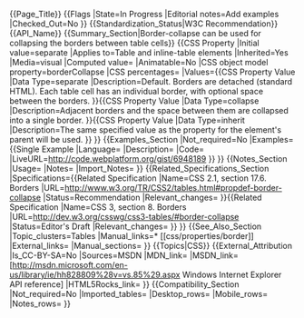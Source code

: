 {{Page_Title}}
{{Flags
|State=In Progress
|Editorial notes=Add examples
|Checked_Out=No
}}
{{Standardization_Status|W3C Recommendation}}
{{API_Name}}
{{Summary_Section|Border-collapse can be used for collapsing the borders between table cells}}
{{CSS Property
|Initial value=separate
|Applies to=Table and inline-table elements
|Inherited=Yes
|Media=visual
|Computed value=
|Animatable=No
|CSS object model property=borderCollapse
|CSS percentages=
|Values={{CSS Property Value
|Data Type=separate
|Description=Default. Borders are detached (standard HTML). Each table cell has an individual border, with optional space between the borders.
}}{{CSS Property Value
|Data Type=collapse
|Description=Adjacent borders and the space between them are collapsed into a single border.
}}{{CSS Property Value
|Data Type=inherit
|Description=The same specified value as the property for the element's parent will be used.
}}
}}
{{Examples_Section
|Not_required=No
|Examples={{Single Example
|Language=
|Description=
|Code=
|LiveURL=http://code.webplatform.org/gist/6948189
}}
}}
{{Notes_Section
|Usage=
|Notes=
|Import_Notes=
}}
{{Related_Specifications_Section
|Specifications={{Related Specification
|Name=CSS 2.1, section 17.6. Borders
|URL=http://www.w3.org/TR/CSS2/tables.html#propdef-border-collapse
|Status=Recommendation
|Relevant_changes=
}}{{Related Specification
|Name=CSS 3, section 8. Borders
|URL=http://dev.w3.org/csswg/css3-tables/#border-collapse
|Status=Editor's Draft
|Relevant_changes=
}}
}}
{{See_Also_Section
|Topic_clusters=Tables
|Manual_links=* [[css/properties/border]]
|External_links=
|Manual_sections=
}}
{{Topics|CSS}}
{{External_Attribution
|Is_CC-BY-SA=No
|Sources=MSDN
|MDN_link=
|MSDN_link=[http://msdn.microsoft.com/en-us/library/ie/hh828809%28v=vs.85%29.aspx Windows Internet Explorer API reference]
|HTML5Rocks_link=
}}
{{Compatibility_Section
|Not_required=No
|Imported_tables=
|Desktop_rows=
|Mobile_rows=
|Notes_rows=
}}